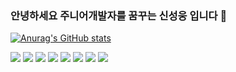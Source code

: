 ### 안녕하세요 주니어개발자를 꿈꾸는 신성웅 입니다 👋

[![Anurag's GitHub stats](https://github-readme-stats.vercel.app/api?username=shinsw627)](https://github.com/anuraghazra/github-readme-stats)



<img src="https://camo.githubusercontent.com/318695bb8bb3f74e026bb85d3b3a94aaf489017986ea5384d10a789617ec00ed/68747470733a2f2f696d672e736869656c64732e696f2f62616467652f4a6176615363726970742d4637444631453f7374796c653d666c61742d737175617265266c6f676f3d4a617661536372697074266c6f676f436f6c6f723d7768697465" data-canonical-src="https://img.shields.io/badge/JavaScript-F7DF1E?style=flat-square&amp;logo=JavaScript&amp;logoColor=white" style="max-width: 100%;"> <img src="https://camo.githubusercontent.com/95c8bffead55e4f001c4bc921bf2fe2690b4514210a71fcef685795e436cab34/68747470733a2f2f696d672e736869656c64732e696f2f62616467652f4e6f64652e6a732d4533344632363f7374796c653d666c61742d737175617265266c6f676f3d4e6f64652e6a73266c6f676f436f6c6f723d7768697465" data-canonical-src="https://img.shields.io/badge/Node.js-E34F26?style=flat-square&amp;logo=Node.js&amp;logoColor=white" style="max-width: 100%;"> <img src="https://camo.githubusercontent.com/c0c2563759c3ee0052c3e49dd68723381c1ee0378cf1d54ee3cc1b1db1bdfbe0/68747470733a2f2f696d672e736869656c64732e696f2f62616467652f747970657363726970742d3135373242363f7374796c653d666c61742d737175617265266c6f676f3d74797065736372697074266c6f676f436f6c6f723d7768697465" data-canonical-src="https://img.shields.io/badge/typescript-1572B6?style=flat-square&amp;logo=typescript&amp;logoColor=white" style="max-width: 100%;"> <img src="https://camo.githubusercontent.com/4dd19342c7ab24450bf681d6d0621b32685f6cfef7b2322cd2c494784cf7befe/68747470733a2f2f696d672e736869656c64732e696f2f62616467652f73657175656c697a652d3434373941313f7374796c653d666c61742d737175617265266c6f676f3d73657175656c697a65266c6f676f436f6c6f723d7768697465" data-canonical-src="https://img.shields.io/badge/sequelize-4479A1?style=flat-square&amp;logo=sequelize&amp;logoColor=white" style="max-width: 100%;"> <img src="https://camo.githubusercontent.com/ecc86ebfd525ef61ea140abd0acadfffbb1940155d61e1c44eb21d1d3a4576a6/68747470733a2f2f696d672e736869656c64732e696f2f62616467652f6d6f6e676f44422d3644423333463f7374796c653d666c61742d737175617265266c6f676f3d6d6f6e676f4442266c6f676f436f6c6f723d7768697465" data-canonical-src="https://img.shields.io/badge/mongoDB-6DB33F?style=flat-square&amp;logo=mongoDB&amp;logoColor=white" style="max-width: 100%;"> <img src="https://img.shields.io/badge/Python-3776AB?style=flat-square&logo=Python&logoColor=white"> <img src="https://img.shields.io/badge/MySQL-4479A1?style=flat-square&logo=MySQL&logoColor=white"> <img src="https://img.shields.io/badge/AWS-232F3E?style=flat-square&logo=Amazon-AWS&logoColor=white"> 
<!--
**shinsw627/shinsw627** is a ✨ _special_ ✨ repository because its `README.md` (this file) appears on your GitHub profile.

Here are some ideas to get you started:

- 🔭 I’m currently working on ...
- 🌱 I’m currently learning ...
- 👯 I’m looking to collaborate on ...
- 🤔 I’m looking for help with ...
- 💬 Ask me about ...
- 📫 How to reach me: ...
- 😄 Pronouns: ...
- ⚡ Fun fact: ...
-->
